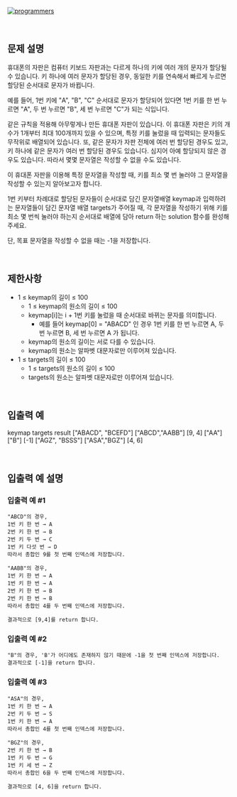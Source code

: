 [![programmers](https://user-images.githubusercontent.com/69426184/209522553-bab40080-50ba-4743-86a3-f6198bff3974.png)](https://school.programmers.co.kr/learn/courses/30/lessons/160586)

<br/>

## 문제 설명

휴대폰의 자판은 컴퓨터 키보드 자판과는 다르게 하나의 키에 여러 개의 문자가 할당될 수 있습니다. 키 하나에 여러 문자가 할당된 경우, 동일한 키를 연속해서 빠르게 누르면 할당된 순서대로 문자가 바뀝니다.

예를 들어, 1번 키에 "A", "B", "C" 순서대로 문자가 할당되어 있다면 1번 키를 한 번 누르면 "A", 두 번 누르면 "B", 세 번 누르면 "C"가 되는 식입니다.

같은 규칙을 적용해 아무렇게나 만든 휴대폰 자판이 있습니다. 이 휴대폰 자판은 키의 개수가 1개부터 최대 100개까지 있을 수 있으며, 특정 키를 눌렀을 때 입력되는 문자들도 무작위로 배열되어 있습니다. 또, 같은 문자가 자판 전체에 여러 번 할당된 경우도 있고, 키 하나에 같은 문자가 여러 번 할당된 경우도 있습니다. 심지어 아예 할당되지 않은 경우도 있습니다. 따라서 몇몇 문자열은 작성할 수 없을 수도 있습니다.

이 휴대폰 자판을 이용해 특정 문자열을 작성할 때, 키를 최소 몇 번 눌러야 그 문자열을 작성할 수 있는지 알아보고자 합니다.

1번 키부터 차례대로 할당된 문자들이 순서대로 담긴 문자열배열 keymap과 입력하려는 문자열들이 담긴 문자열 배열 targets가 주어질 때, 각 문자열을 작성하기 위해 키를 최소 몇 번씩 눌러야 하는지 순서대로 배열에 담아 return 하는 solution 함수를 완성해 주세요.

단, 목표 문자열을 작성할 수 없을 때는 -1을 저장합니다.

<br/>

## 제한사항

-   1 ≤ keymap의 길이 ≤ 100
    -   1 ≤ keymap의 원소의 길이 ≤ 100
    -   keymap[i]는 i + 1번 키를 눌렀을 때 순서대로 바뀌는 문자를 의미합니다.
        -   예를 들어 keymap[0] = "ABACD" 인 경우 1번 키를 한 번 누르면 A, 두 번 누르면 B, 세 번 누르면 A 가 됩니다.
    -   keymap의 원소의 길이는 서로 다를 수 있습니다.
    -   keymap의 원소는 알파벳 대문자로만 이루어져 있습니다.
-   1 ≤ targets의 길이 ≤ 100
    -   1 ≤ targets의 원소의 길이 ≤ 100
    -   targets의 원소는 알파벳 대문자로만 이루어져 있습니다.

<br/>

## 입출력 예

keymap targets result
["ABACD", "BCEFD"] ["ABCD","AABB"] [9, 4]
["AA"] ["B"] [-1]
["AGZ", "BSSS"] ["ASA","BGZ"] [4, 6]

<br/>

## 입출력 예 설명

### 입출력 예 #1

    "ABCD"의 경우,
    1번 키 한 번 → A
    2번 키 한 번 → B
    2번 키 두 번 → C
    1번 키 다섯 번 → D
    따라서 총합인 9를 첫 번째 인덱스에 저장합니다.

    "AABB"의 경우,
    1번 키 한 번 → A
    1번 키 한 번 → A
    2번 키 한 번 → B
    2번 키 한 번 → B
    따라서 총합인 4를 두 번째 인덱스에 저장합니다.

    결과적으로 [9,4]를 return 합니다.

### 입출력 예 #2

    "B"의 경우, 'B'가 어디에도 존재하지 않기 때문에 -1을 첫 번째 인덱스에 저장합니다.
    결과적으로 [-1]을 return 합니다.

### 입출력 예 #3

    "ASA"의 경우,
    1번 키 한 번 → A
    2번 키 두 번 → S
    1번 키 한 번 → A
    따라서 총합인 4를 첫 번째 인덱스에 저장합니다.

    "BGZ"의 경우,
    2번 키 한 번 → B
    1번 키 두 번 → G
    1번 키 세 번 → Z
    따라서 총합인 6을 두 번째 인덱스에 저장합니다.

    결과적으로 [4, 6]을 return 합니다.
